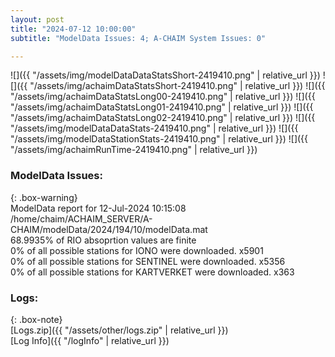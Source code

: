```yaml
---
layout: post
title: "2024-07-12 10:00:00"
subtitle: "ModelData Issues: 4; A-CHAIM System Issues: 0"

---
```


![]({{ "/assets/img/modelDataDataStatsShort-2419410.png" | relative_url }})
![]({{ "/assets/img/achaimDataStatsShort-2419410.png" | relative_url }})
![]({{ "/assets/img/achaimDataStatsLong00-2419410.png" | relative_url }})
![]({{ "/assets/img/achaimDataStatsLong01-2419410.png" | relative_url }})
![]({{ "/assets/img/achaimDataStatsLong02-2419410.png" | relative_url }})
![]({{ "/assets/img/modelDataDataStats-2419410.png" | relative_url }})
![]({{ "/assets/img/modelDataStationStats-2419410.png" | relative_url }})
![]({{ "/assets/img/achaimRunTime-2419410.png" | relative_url }})


### ModelData Issues:  
  
{: .box-warning}  
 ModelData report for 12-Jul-2024 10:15:08   
 /home/chaim/ACHAIM_SERVER/A-CHAIM/modelData/2024/194/10/modelData.mat   
 68.9935% of RIO absoprtion values are finite   
 0% of all possible stations for IONO were downloaded. x5901   
 0% of all possible stations for SENTINEL were downloaded. x5356   
 0% of all possible stations for KARTVERKET were downloaded. x363   
  


### Logs:  
  
{: .box-note}  
[Logs.zip]({{ "/assets/other/logs.zip" | relative_url }})  
[Log Info]({{ "/logInfo" | relative_url }})  

